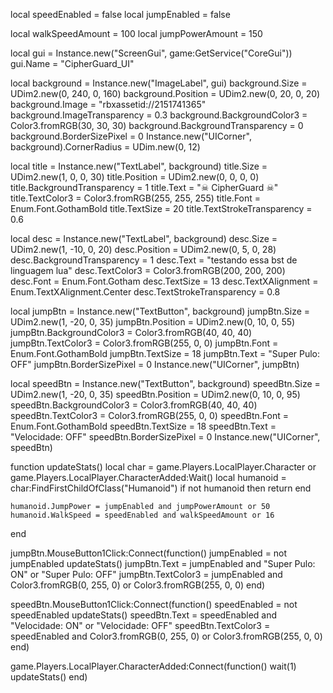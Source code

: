 local speedEnabled = false
local jumpEnabled = false

local walkSpeedAmount = 100
local jumpPowerAmount = 150

local gui = Instance.new("ScreenGui", game:GetService("CoreGui"))
gui.Name = "CipherGuard_UI"

local background = Instance.new("ImageLabel", gui)
background.Size = UDim2.new(0, 240, 0, 160)
background.Position = UDim2.new(0, 20, 0, 20)
background.Image = "rbxassetid://2151741365" 
background.ImageTransparency = 0.3
background.BackgroundColor3 = Color3.fromRGB(30, 30, 30)
background.BackgroundTransparency = 0
background.BorderSizePixel = 0
Instance.new("UICorner", background).CornerRadius = UDim.new(0, 12)

local title = Instance.new("TextLabel", background)
title.Size = UDim2.new(1, 0, 0, 30)
title.Position = UDim2.new(0, 0, 0, 0)
title.BackgroundTransparency = 1
title.Text = "☠ CipherGuard ☠"
title.TextColor3 = Color3.fromRGB(255, 255, 255)
title.Font = Enum.Font.GothamBold
title.TextSize = 20
title.TextStrokeTransparency = 0.6

local desc = Instance.new("TextLabel", background)
desc.Size = UDim2.new(1, -10, 0, 20)
desc.Position = UDim2.new(0, 5, 0, 28)
desc.BackgroundTransparency = 1
desc.Text = "testando essa bst de linguagem lua"
desc.TextColor3 = Color3.fromRGB(200, 200, 200)
desc.Font = Enum.Font.Gotham
desc.TextSize = 13
desc.TextXAlignment = Enum.TextXAlignment.Center
desc.TextStrokeTransparency = 0.8

local jumpBtn = Instance.new("TextButton", background)
jumpBtn.Size = UDim2.new(1, -20, 0, 35)
jumpBtn.Position = UDim2.new(0, 10, 0, 55)
jumpBtn.BackgroundColor3 = Color3.fromRGB(40, 40, 40)
jumpBtn.TextColor3 = Color3.fromRGB(255, 0, 0)
jumpBtn.Font = Enum.Font.GothamBold
jumpBtn.TextSize = 18
jumpBtn.Text = "Super Pulo: OFF"
jumpBtn.BorderSizePixel = 0
Instance.new("UICorner", jumpBtn)

local speedBtn = Instance.new("TextButton", background)
speedBtn.Size = UDim2.new(1, -20, 0, 35)
speedBtn.Position = UDim2.new(0, 10, 0, 95)
speedBtn.BackgroundColor3 = Color3.fromRGB(40, 40, 40)
speedBtn.TextColor3 = Color3.fromRGB(255, 0, 0)
speedBtn.Font = Enum.Font.GothamBold
speedBtn.TextSize = 18
speedBtn.Text = "Velocidade: OFF"
speedBtn.BorderSizePixel = 0
Instance.new("UICorner", speedBtn)

function updateStats()
	local char = game.Players.LocalPlayer.Character or game.Players.LocalPlayer.CharacterAdded:Wait()
	local humanoid = char:FindFirstChildOfClass("Humanoid")
	if not humanoid then return end

	humanoid.JumpPower = jumpEnabled and jumpPowerAmount or 50
	humanoid.WalkSpeed = speedEnabled and walkSpeedAmount or 16
end

jumpBtn.MouseButton1Click:Connect(function()
	jumpEnabled = not jumpEnabled
	updateStats()
	jumpBtn.Text = jumpEnabled and "Super Pulo: ON" or "Super Pulo: OFF"
	jumpBtn.TextColor3 = jumpEnabled and Color3.fromRGB(0, 255, 0) or Color3.fromRGB(255, 0, 0)
end)

speedBtn.MouseButton1Click:Connect(function()
	speedEnabled = not speedEnabled
	updateStats()
	speedBtn.Text = speedEnabled and "Velocidade: ON" or "Velocidade: OFF"
	speedBtn.TextColor3 = speedEnabled and Color3.fromRGB(0, 255, 0) or Color3.fromRGB(255, 0, 0)
end)

game.Players.LocalPlayer.CharacterAdded:Connect(function()
	wait(1)
	updateStats()
end)
